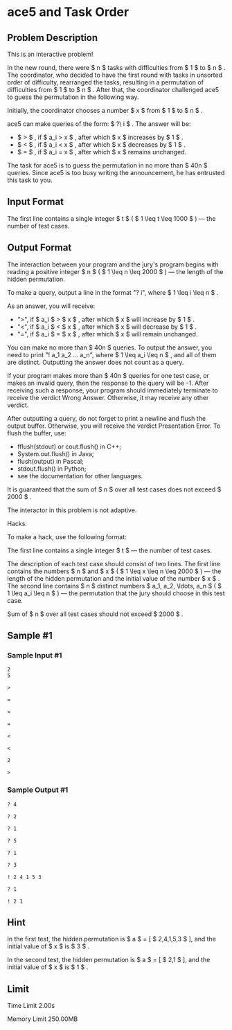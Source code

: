 # ace5 and Task Order

## Problem Description

This is an interactive problem!

In the new round, there were $ n $ tasks with difficulties from $ 1 $ to $ n $ . The coordinator, who decided to have the first round with tasks in unsorted order of difficulty, rearranged the tasks, resulting in a permutation of difficulties from $ 1 $ to $ n $ . After that, the coordinator challenged ace5 to guess the permutation in the following way.

Initially, the coordinator chooses a number $ x $ from $ 1 $ to $ n $ .

ace5 can make queries of the form: $ ?\ i $ . The answer will be:

- $ > $ , if $ a_i > x $ , after which $ x $ increases by $ 1 $ .
- $ < $ , if $ a_i < x $ , after which $ x $ decreases by $ 1 $ .
- $ = $ , if $ a_i = x $ , after which $ x $ remains unchanged.

The task for ace5 is to guess the permutation in no more than $ 40n $ queries. Since ace5 is too busy writing the announcement, he has entrusted this task to you.

## Input Format

The first line contains a single integer $ t $ ( $ 1 \leq t \leq 1000 $ ) — the number of test cases.

## Output Format

The interaction between your program and the jury's program begins with reading a positive integer $ n $ ( $ 1 \leq n \leq 2000 $ ) — the length of the hidden permutation.

To make a query, output a line in the format "? i", where $ 1 \leq i \leq n $ .

As an answer, you will receive:

- "&gt;", if $ a_i $ &gt; $ x $ , after which $ x $ will increase by $ 1 $ .
- "&lt;", if $ a_i $ &lt; $ x $ , after which $ x $ will decrease by $ 1 $ .
- "=", if $ a_i $ = $ x $ , after which $ x $ will remain unchanged.

You can make no more than $ 40n $ queries. To output the answer, you need to print "! a\_1 a\_2 ... a\_n", where $ 1 \leq a_i \leq n $ , and all of them are distinct. Outputting the answer does not count as a query.

If your program makes more than $ 40n $ queries for one test case, or makes an invalid query, then the response to the query will be -1. After receiving such a response, your program should immediately terminate to receive the verdict Wrong Answer. Otherwise, it may receive any other verdict.

After outputting a query, do not forget to print a newline and flush the output buffer. Otherwise, you will receive the verdict Presentation Error. To flush the buffer, use:

- fflush(stdout) or cout.flush() in C++;
- System.out.flush() in Java;
- flush(output) in Pascal;
- stdout.flush() in Python;
- see the documentation for other languages.

It is guaranteed that the sum of $ n $ over all test cases does not exceed $ 2000 $ .

The interactor in this problem is not adaptive.

Hacks:

To make a hack, use the following format:

The first line contains a single integer $ t $ — the number of test cases.

The description of each test case should consist of two lines. The first line contains the numbers $ n $ and $ x $ ( $ 1 \leq x \leq n \leq 2000 $ ) — the length of the hidden permutation and the initial value of the number $ x $ . The second line contains $ n $ distinct numbers $ a_1, a_2, \ldots, a_n $ ( $ 1 \leq a_i \leq n $ ) — the permutation that the jury should choose in this test case.

Sum of $ n $ over all test cases should not exceed $ 2000 $ .

## Sample #1

### Sample Input #1

```
2
5

>

=

<

=

<

<

2

>
```

### Sample Output #1

```
? 4

? 2

? 1

? 5

? 1

? 3

! 2 4 1 5 3

? 1

! 2 1
```

## Hint

In the first test, the hidden permutation is $ a $ = \[ $ 2,4,1,5,3 $ \], and the initial value of $ x $ is $ 3 $ .

In the second test, the hidden permutation is $ a $ = \[ $ 2,1 $ \], and the initial value of $ x $ is $ 1 $ .

## Limit



Time Limit
2.00s

Memory Limit
250.00MB